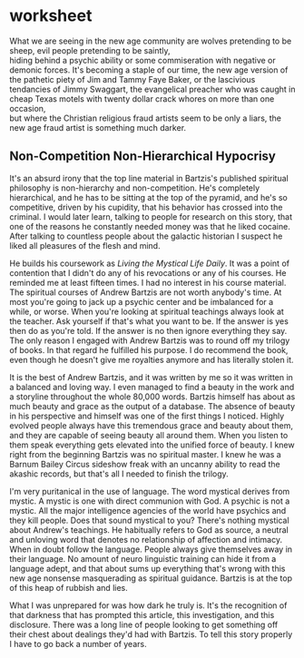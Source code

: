 # worksheet 

What we are seeing in the new age community are wolves pretending to be sheep,
evil people pretending to be saintly,  
hiding behind a psychic ability or some commiseration with negative or demonic forces. 
It's becoming a staple of our time,
the new age version of the pathetic piety of Jim and Tammy Faye Baker,
or the lascivious tendancies of Jimmy Swaggart, 
the evangelical preacher who was caught in cheap Texas motels with twenty dollar crack whores on more than one occasion,  
but where the Christian religious fraud artists seem to be only a liars, 
the new age fraud artist is something much darker.


## Non-Competition Non-Hierarchical Hypocrisy

It's an absurd irony that the top line material in Bartzis's published spiritual philosophy is non-hierarchy and non-competition.
He's completely hierarchical, 
and he has to be sitting at the top of the pyramid, 
and he's so competitive,
driven by his cupidity,
that his behavior has crossed into the criminal.
I would later learn,
talking to people for research on this story,
that one of the reasons he constantly needed money was that he liked cocaine. 
After talking to countless people about the galactic historian I suspect he liked all pleasures of the flesh and mind. 

He builds his coursework as _Living the Mystical Life Daily_. 
It was a point of contention that I didn't do any of his revocations or any of his courses. 
He reminded me at least fifteen times. 
I had no interest in his course material. 
The spiritual courses of Andrew Bartzis are not worth anybody's time. 
At most you're going to jack up a psychic center and be imbalanced for a while,
or worse.
When you're looking at spiritual teachings always look at the teacher. 
Ask yourself if that's what you want to be. 
If the answer is yes then do as you're told. 
If the answer is no then ignore everything they say.
The only reason I engaged with Andrew Bartzis was to round off my trilogy of books. 
In that regard he fulfilled his purpose. 
I do recommend the book, 
even though he doesn't give me royalties anymore and has literally stolen it.


It is the best of Andrew Bartzis,
and it was written by me so it was written in a balanced and loving way. 
I even managed to find a beauty in the work and a storyline throughout the whole 80,000 words. 
Bartzis himself has about as much beauty and grace as the output of a database. 
The absence of beauty in his perspective and himself was one of the first things I noticed. 
Highly evolved people always have this tremendous grace and beauty about them, 
and they are capable of seeing beauty all around them. 
When you listen to them speak everything gets elevated into the unified force of beauty. 
I knew right from the beginning Bartzis was no spiritual master. 
I knew he was a Barnum Bailey Circus sideshow freak with an uncanny ability to read the akashic records,
but that's all I needed to finish the trilogy. 

I'm very puritanical in the use of language. 
The word mystical derives from mystic. 
A mystic is one with direct communion with God. 
A psychic is not a mystic. 
All the major intelligence agencies of the world have psychics and they kill people. 
Does that sound mystical to you? 
There's nothing mystical about Andrew's teachings. 
He habitually refers to God as source, 
a neutral and unloving word that denotes no relationship of affection and intimacy. 
When in doubt follow the language. 
People always give themselves away in their language. 
No amount of neuro linguistic training can hide it from a language adept,
and that about sums up everything that's wrong with this new age nonsense masquerading as spiritual guidance. 
Bartzis is at the top of this heap of rubbish and lies.


What I was unprepared for was how dark he truly is. 
It's the recognition of that darkness that has prompted this article, 
this investigation,
and this disclosure.
There was a long line of people looking to get something off their chest about dealings they'd had with Bartzis.
To tell this story properly I have to go back a number of years.